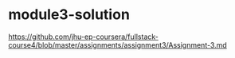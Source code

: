# module3-solution
https://github.com/jhu-ep-coursera/fullstack-course4/blob/master/assignments/assignment3/Assignment-3.md
